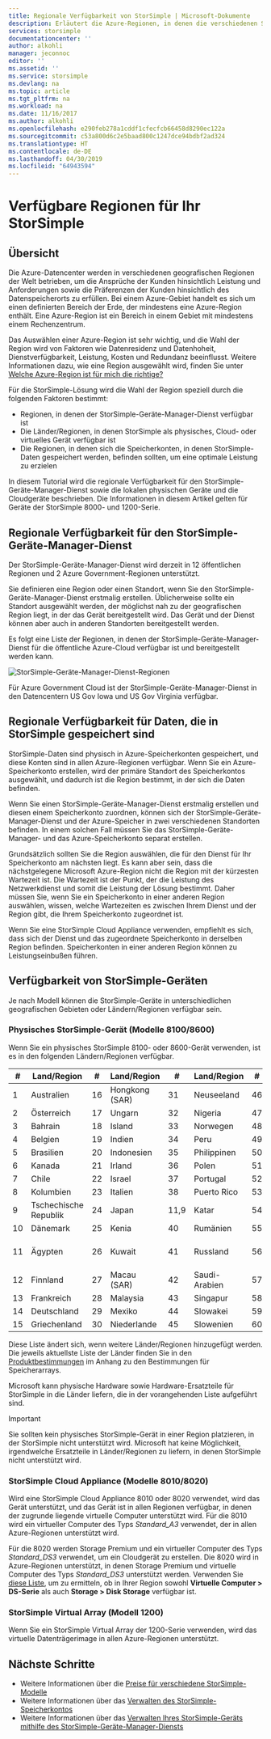 ```yaml
---
title: Regionale Verfügbarkeit von StorSimple | Microsoft-Dokumente
description: Erläutert die Azure-Regionen, in denen die verschiedenen StorSimple-Gerätemodelle verfügbar sind.
services: storsimple
documentationcenter: ''
author: alkohli
manager: jeconnoc
editor: ''
ms.assetid: ''
ms.service: storsimple
ms.devlang: na
ms.topic: article
ms.tgt_pltfrm: na
ms.workload: na
ms.date: 11/16/2017
ms.author: alkohli
ms.openlocfilehash: e290feb278a1cddf1cfecfcb66458d8290ec122a
ms.sourcegitcommit: c53a800d6c2e5baad800c1247dce94bdbf2ad324
ms.translationtype: HT
ms.contentlocale: de-DE
ms.lasthandoff: 04/30/2019
ms.locfileid: "64943594"
---
```

# <a name="available-regions-for-your-storsimple"></a>Verfügbare Regionen für Ihr StorSimple

## <a name="overview"></a>Übersicht

Die Azure-Datencenter werden in verschiedenen geografischen Regionen der Welt betrieben, um die Ansprüche der Kunden hinsichtlich Leistung und Anforderungen sowie die Präferenzen der Kunden hinsichtlich des Datenspeicherorts zu erfüllen. Bei einem Azure-Gebiet handelt es sich um einen definierten Bereich der Erde, der mindestens eine Azure-Region enthält. Eine Azure-Region ist ein Bereich in einem Gebiet mit mindestens einem Rechenzentrum.

Das Auswählen einer Azure-Region ist sehr wichtig, und die Wahl der Region wird von Faktoren wie Datenresidenz und Datenhoheit, Dienstverfügbarkeit, Leistung, Kosten und Redundanz beeinflusst. Weitere Informationen dazu, wie eine Region ausgewählt wird, finden Sie unter [Welche Azure-Region ist für mich die richtige?](https://azure.microsoft.com/overview/datacenters/how-to-choose/)

Für die StorSimple-Lösung wird die Wahl der Region speziell durch die folgenden Faktoren bestimmt:

- Regionen, in denen der StorSimple-Geräte-Manager-Dienst verfügbar ist
- Die Länder/Regionen, in denen StorSimple als physisches, Cloud- oder virtuelles Gerät verfügbar ist
- Die Regionen, in denen sich die Speicherkonten, in denen StorSimple-Daten gespeichert werden, befinden sollten, um eine optimale Leistung zu erzielen

In diesem Tutorial wird die regionale Verfügbarkeit für den StorSimple-Geräte-Manager-Dienst sowie die lokalen physischen Geräte und die Cloudgeräte beschrieben. Die Informationen in diesem Artikel gelten für Geräte der StorSimple 8000- und 1200-Serie.

## <a name="region-availability-for-storsimple-device-manager-service"></a>Regionale Verfügbarkeit für den StorSimple-Geräte-Manager-Dienst

Der StorSimple-Geräte-Manager-Dienst wird derzeit in 12 öffentlichen Regionen und 2 Azure Government-Regionen unterstützt.

Sie definieren eine Region oder einen Standort, wenn Sie den StorSimple-Geräte-Manager-Dienst erstmalig erstellen. Üblicherweise sollte ein Standort ausgewählt werden, der möglichst nah zu der geografischen Region liegt, in der das Gerät bereitgestellt wird. Das Gerät und der Dienst können aber auch in anderen Standorten bereitgestellt werden.

Es folgt eine Liste der Regionen, in denen der StorSimple-Geräte-Manager-Dienst für die öffentliche Azure-Cloud verfügbar ist und bereitgestellt werden kann.

![StorSimple-Geräte-Manager-Dienst-Regionen](./media/storsimple-region/storsimple-device-manager-service-regions.png)

Für Azure Government Cloud ist der StorSimple-Geräte-Manager-Dienst in den Datencentern US Gov Iowa und US Gov Virginia verfügbar.

## <a name="region-availability-for-data-stored-in-storsimple"></a>Regionale Verfügbarkeit für Daten, die in StorSimple gespeichert sind

StorSimple-Daten sind physisch in Azure-Speicherkonten gespeichert, und diese Konten sind in allen Azure-Regionen verfügbar. Wenn Sie ein Azure-Speicherkonto erstellen, wird der primäre Standort des Speicherkontos ausgewählt, und dadurch ist die Region bestimmt, in der sich die Daten befinden.

Wenn Sie einen StorSimple-Geräte-Manager-Dienst erstmalig erstellen und diesen einem Speicherkonto zuordnen, können sich der StorSimple-Geräte-Manager-Dienst und der Azure-Speicher in zwei verschiedenen Standorten befinden. In einem solchen Fall müssen Sie das StorSimple-Geräte-Manager- und das Azure-Speicherkonto separat erstellen.

Grundsätzlich sollten Sie die Region auswählen, die für den Dienst für Ihr Speicherkonto am nächsten liegt. Es kann aber sein, dass die nächstgelegene Microsoft Azure-Region nicht die Region mit der kürzesten Wartezeit ist. Die Wartezeit ist der Punkt, der die Leistung des Netzwerkdienst und somit die Leistung der Lösung bestimmt. Daher müssen Sie, wenn Sie ein Speicherkonto in einer anderen Region auswählen, wissen, welche Wartezeiten es zwischen Ihrem Dienst und der Region gibt, die Ihrem Speicherkonto zugeordnet ist.

Wenn Sie eine StorSimple Cloud Appliance verwenden, empfiehlt es sich, dass sich der Dienst und das zugeordnete Speicherkonto in derselben Region befinden. Speicherkonten in einer anderen Region können zu Leistungseinbußen führen.

## <a name="availability-of-storsimple-device"></a>Verfügbarkeit von StorSimple-Geräten

Je nach Modell können die StorSimple-Geräte in unterschiedlichen geografischen Gebieten oder Ländern/Regionen verfügbar sein.

### <a name="storsimple-physical-device-models-81008600"></a>Physisches StorSimple-Gerät (Modelle 8100/8600)

Wenn Sie ein physisches StorSimple 8100- oder 8600-Gerät verwenden, ist es in den folgenden Ländern/Regionen verfügbar.

| #  | Land/Region        | #  | Land/Region     | #  | Land/Region      | #  | Land/Region             |
|----|-----------------------|----|--------------------|----|---------------------|----|----------------------------|
| 1  | Australien             | 16 | Hongkong (SAR)      | 31 | Neuseeland         | 46 | Südafrika               |
| 2  | Österreich               | 17 | Ungarn            | 32 | Nigeria             | 47 | Südkorea                |
| 3  | Bahrain               | 18 | Island            | 33 | Norwegen              | 48 | Spanien                      |
| 4  | Belgien               | 19 | Indien              | 34 | Peru                | 49 | Sri Lanka                  |
| 5  | Brasilien                | 20 | Indonesien          | 35 | Philippinen         | 50 | Schweden                     |
| 6  | Kanada                | 21 | Irland            | 36 | Polen              | 51 | Schweiz                |
| 7  | Chile                 | 22 | Israel             | 37 | Portugal            | 52 | Taiwan                     |
| 8  | Kolumbien              | 23 | Italien              | 38 | Puerto Rico         | 53 | Thailand                   |
| 9  | Tschechische Republik        | 24 | Japan              | 11,9 | Katar               | 54 | Türkei                     |
| 10 | Dänemark               | 25 | Kenia              | 40 | Rumänien             | 55 | Ukraine                    |
| 11 | Ägypten                 | 26 | Kuwait             | 41 | Russland              | 56 | Vereinigte Arabische Emirate       |
| 12 | Finnland               | 27 | Macau (SAR)          | 42 | Saudi-Arabien        | 57 | Vereinigtes Königreich             |
| 13 | Frankreich                | 28 | Malaysia           | 43 | Singapur           | 58 | USA              |
| 14 | Deutschland               | 29 | Mexiko             | 44 | Slowakei            | 59 | Vietnam                    |
| 15 | Griechenland                | 30 | Niederlande        | 45 | Slowenien            | 60 | Kroatien                    |

Diese Liste ändert sich, wenn weitere Länder/Regionen hinzugefügt werden. Die jeweils aktuellste Liste der Länder finden Sie in den [Produktbestimmungen](https://www.microsoft.com/en-us/licensing/product-licensing/products) im Anhang zu den Bestimmungen für Speicherarrays.

Microsoft kann physische Hardware sowie Hardware-Ersatzteile für StorSimple in die Länder liefern, die in der vorangehenden Liste aufgeführt sind.

> [!IMPORTANT]
> Sie sollten kein physisches StorSimple-Gerät in einer Region platzieren, in der StorSimple nicht unterstützt wird. Microsoft hat keine Möglichkeit, irgendwelche Ersatzteile in Länder/Regionen zu liefern, in denen StorSimple nicht unterstützt wird.

### <a name="storsimple-cloud-appliance-models-80108020"></a>StorSimple Cloud Appliance (Modelle 8010/8020)

Wird eine StorSimple Cloud Appliance 8010 oder 8020 verwendet, wird das Gerät unterstützt, und das Gerät ist in allen Regionen verfügbar, in denen der zugrunde liegende virtuelle Computer unterstützt wird. Für die 8010 wird ein virtueller Computer des Typs _Standard_A3_ verwendet, der in allen Azure-Regionen unterstützt wird.

Für die 8020 werden Storage Premium und ein virtueller Computer des Typs _Standard_DS3_ verwendet, um ein Cloudgerät zu erstellen. Die 8020 wird in Azure-Regionen unterstützt, in denen Storage Premium und virtuelle Computer des Typs _Standard_DS3_ unterstützt werden. Verwenden Sie [diese Liste](https://azure.microsoft.com/regions/services/), um zu ermitteln, ob in Ihrer Region sowohl **Virtuelle Computer > DS-Serie** als auch **Storage > Disk Storage** verfügbar ist.

### <a name="storsimple-virtual-array-model-1200"></a>StorSimple Virtual Array (Modell 1200)

Wenn Sie ein StorSimple Virtual Array der 1200-Serie verwenden, wird das virtuelle Datenträgerimage in allen Azure-Regionen unterstützt.

## <a name="next-steps"></a>Nächste Schritte

* Weitere Informationen über die [Preise für verschiedene StorSimple-Modelle](https://azure.microsoft.com/pricing/calculator/#storsimple2)
* Weitere Informationen über das [Verwalten des StorSimple-Speicherkontos](storsimple-8000-manage-storage-accounts.md)
* Weitere Informationen über das [Verwalten Ihres StorSimple-Geräts mithilfe des StorSimple-Geräte-Manager-Diensts](storsimple-8000-manager-service-administration.md)

